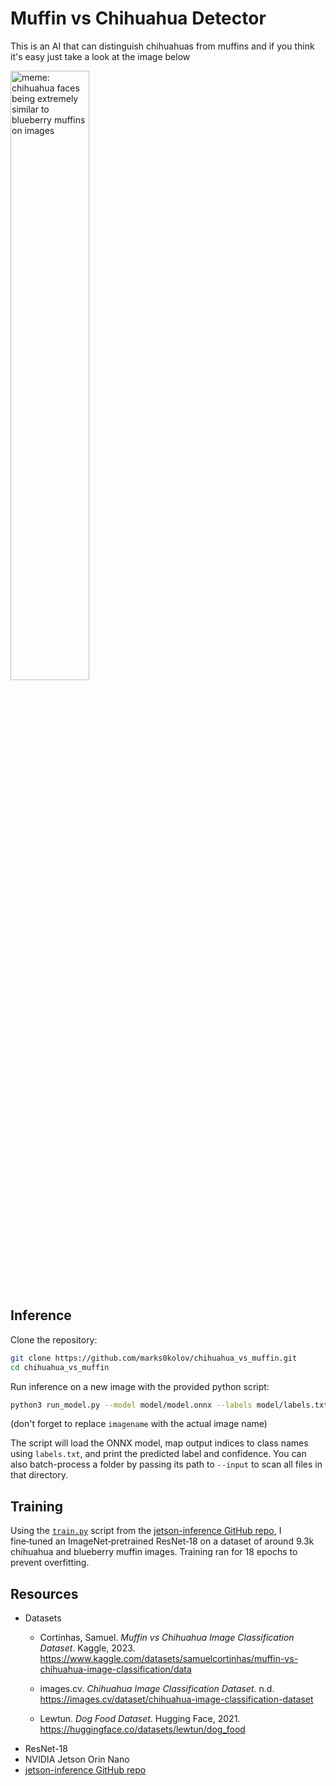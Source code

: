 # **Muffin vs Chihuahua Detector**

This is an AI that can distinguish chihuahuas from muffins and if you think it's easy just take a look at the image below

<img src="https://i.kym-cdn.com/photos/images/original/001/090/578/37e.jpg" alt="meme: chihuahua faces being extremely similar to blueberry muffins on images" width="50%">

## Inference

Clone the repository:

```bash
git clone https://github.com/marks0kolov/chihuahua_vs_muffin.git
cd chihuahua_vs_muffin
```

Run inference on a new image with the provided python script:

```bash
python3 run_model.py --model model/model.onnx --labels model/labels.txt --input images/imagename.jpg
```

(don't forget to replace `imagename` with the actual image name)

The script will load the ONNX model, map output indices to class names using `labels.txt`, and print the predicted label and confidence. You can also batch-process a folder by passing its path to `--input` to scan all files in that directory.

## Training

Using the [`train.py`](https://github.com/dusty-nv/pytorch-classification/blob/3e9cf8c4003311009539a6c101d156c919fe2250/train.py) script from the [jetson-inference GitHub repo](https://github.com/dusty-nv/jetson-inference), I fine‑tuned an ImageNet‑pretrained ResNet‑18 on a dataset of around 9.3k chihuahua and blueberry muffin images. Training ran for 18 epochs to prevent overfitting.

## Resources

- Datasets
    - Cortinhas, Samuel. *Muffin vs Chihuahua Image Classification Dataset*. Kaggle, 2023.  
    https://www.kaggle.com/datasets/samuelcortinhas/muffin-vs-chihuahua-image-classification/data

    - images.cv. *Chihuahua Image Classification Dataset*. n.d.  
    https://images.cv/dataset/chihuahua-image-classification-dataset

    - Lewtun. *Dog Food Dataset*. Hugging Face, 2021.  
    https://huggingface.co/datasets/lewtun/dog_food
- ResNet-18
- NVIDIA Jetson Orin Nano
- [jetson-inference GitHub repo](https://github.com/dusty-nv/jetson-inference)
